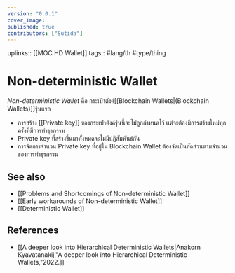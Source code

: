 ```yaml
---
version: "0.0.1"
cover_image:
published: true
contributors: ["Sutida"]
---
```

uplinks:: [[MOC HD Wallet]]
tags:: #lang/th #type/thing

# Non-deterministic Wallet
*Non-deterministic Wallet* คือ กระเป๋าตังค์[[Blockchain Wallets|(Blockchain Wallets)]]รุ่นแรก 
- การสร้าง [[Private key]] ของกระเป๋าตังค์รุ่นนี้จะไม่ถูกกำหนดไว้ เเต่จะต้องมีการสร้างใหม่ทุกครั้งที่มีการทำธุรกรรม 
- Private key ที่สร้างขึ้นมาทั้งหมดจะไม่มีปฏิสัมพันธ์กัน
- การจัดการจำนวน Private key ที่อยู่ใน Blockchain Wallet ต้องจัดเป็นสัดส่วนตามจำนวนของการทำธุรกรรม

## See also
 - [[Problems and Shortcomings of Non-deterministic Wallet]]
 - [[Early workarounds of Non-deterministic Wallet]]
 - [[Deterministic Wallet]]
## References
- [[A deeper look into Hierarchical Deterministic Wallets|Anakorn Kyavatanakij,"A deeper look into Hierarchical Deterministic Wallets,"2022.]]
 